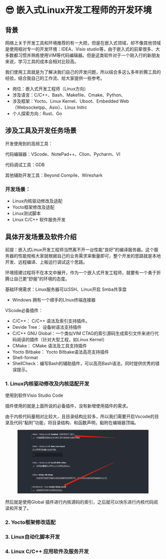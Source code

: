 # 😎 嵌入式Linux开发工程师的开发环境

## 背景

网络上关于开发工具和环境推荐的有一大把，但是在嵌入式领域，却不像其他领域是使用相对专一的开发环境：IDEA、Visio studio等，由于嵌入式的前辈很多、大多数都习惯并熟练使用VIM等代码编辑器。但是这类软件对于一个刚入行的新朋友来说，学习工具的成本会相对比较高。

我们使用工具就是为了解决我们自己的开发问题，所以结合多这么多年折腾工具的经验，结合我自己的工作流、给大家提供一些参考。

* 岗位：嵌入式开发工程师（Linux方向）
* 涉及语言：C/C++、Bash、Makefile、Cmake、Python、
* 涉及框架：Yocto、Linux Kernel、Uboot、Embedded Web（Websocketpp、Asio）、Linux Initrc
* 个人探索方向：Rust、Go

## 涉及工具及开发任务场景

开发使用到的高频工具：

代码编辑器：VScode、NotePad++、Clion、Pycharm、VI

代码调试工具：GDB

其他辅助开发工具：Beyond Compile、Wireshark

### 开发场景：

* Linux内核驱动修改及适配
* Yocto框架修改及适配
* Linux测试脚本
* Linux C/C++ 软件服务开发

## 具体开发场景及软件介绍

前提：嵌入式Linux开发工程师当然离不开一台性能“良好”的编译服务器。这个服务器的性能规格大家就根据自己的业务需求来衡量即可，整个开发的思路就是本地开发、远程编译、上板运行调试这个思路。

环境搭建过程将不在本文中展开，作为一个嵌入式开发工程师，就要有一个勇于折腾让自己更“舒服”的环境的态度。

基础环境需求：Linux服务器可以SSH、Linux开启 Smba共享盘

* Windows 拥有一个顺手的LInux终端连接器

VScode必备插件：

* C/C++： C/C++ 语法及索引支持插件。
* Devide Tree： 设备树语法支持插件
* C/C++ GNU Global：一个类似VIM CTAG的索引源码生成索引文件来进行代码阅读的插件（针对大型工程，如Linux Kernel）
* CMake： CMake 语法及工具支持插件
* Yocto Bitbake： Yocto Bitbake语法高亮支持插件
* Shell-format
* ShellCheck：编写Bash的辅助插件，可以高亮Bash语法，同时提供优秀的错误提示。

### 1. Linux内核驱动修改及内核适配开发

使用到软件Visio Studio Code

插件使用的就是上面所说的必备插件，没有新增使用插件的需求。

由于内核代码量相对比较大，且目录结构比较多，所以我们需要开启Vscode的目录及代码“黏附”功能，将目录结构、和函数声明，黏附在编辑器顶端。

<figure><img src="../.gitbook/assets/image (27) (1).png" alt=""><figcaption></figcaption></figure>

然后就是使用Global 插件进行内核源码的索引，之后就可以快乐进行内核代码阅读和开发了。

### 2. Yocto框架修改适配



### 3.  Linux自动化脚本开发



### 4. Linux C/C++ 应用软件及服务开发

